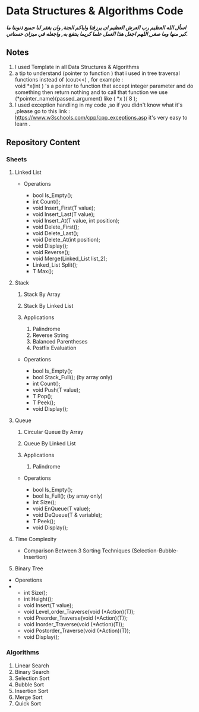 # Data Structures &amp; Algorithms Code

***اسأل الله العظيم رب العرش العظيم ان يرزقنا واياكم الجنة,
وان يغفر لنا جميع ذنوبنا ما  كبر منها وما صغر,
اللهم اجعل هذا العمل علما كريما ينتفع به, واجعله في ميزان حسناتي.***
## Notes

   1. I used Template in all Data Structures & Algorithms
   2. a tip to understand (pointer to    function ) that i used in tree traversal
    functions instead of (cout<<) , 
    for example :<br>
    void *x(int ) 's a pointer to function that accept integer parameter and do something then return nothing and to call that function we use (*pointer_name)(passed_argument) like ( *x )( 8 );
   3. I used exception handling in my code ,so if you didn't know what  it's ,please go to this link : https://www.w3schools.com/cpp/cpp_exceptions.asp it's very easy to learn .  

## Repository Content
### Sheets
 1. Linked List
   
    * Operations
      
      * bool Is_Empty();
      * int Count();
      * void Insert_First(T value);
      * void Insert_Last(T value);
      * void Insert_At(T value, int position);
      * void Delete_First();
      * void Delete_Last();
      * void Delete_At(int position);
      * void Display();
      * void Reverse();
      * void Merge(Linked_List list_2);
      * Linked_List<T> Split();
      * T Max();
 
 2. Stack
     
    1. Stack By Array
       
    2. Stack By Linked List
      
          
    3. Applications
       1. Palindrome
       2. Reverse String
       3. Balanced Parentheses  
       4. Postfix Evaluation 
    
    * Operations
       
       * bool Is_Empty();
       * bool Stack_Full(); (by array only)
       * int Count();
       * void Push(T value);
       * T Pop();
       * T Peek();
       * void Display();

 3. Queue
     
    1. Circular Queue By Array      
   
    2. Queue By Linked List  
    
    3. Applications
       
       1. Palindrome 
    
    * Operations      
      
       
       * bool Is_Empty();     
       * bool Is_Full(); (by array only)
       * int Size();
       * void EnQueue(T value);
       * void DeQueue(T & variable);
       * T Peek();
       * void Display();
      
 1. Time Complexity 
    * Comparison Between 3 Sorting Techniques (Selection-Bubble-Insertion)
 
 2. Binary Tree
   * Operetions
   * 
      * int Size();   
      * int Height();    
      * void Insert(T value);    
      * void Level_order_Traverse(void (*Action)(T));
      * void Preorder_Traverse(void (*Action)(T));
      * void Inorder_Traverse(void (*Action)(T));
      * void Postorder_Traverse(void (*Action)(T));
      * void Display();

### Algorithms

1. Linear Search
2. Binary Search      
3. Selection Sort
4. Bubble Sort
5. Insertion Sort    
6. Merge Sort
7. Quick Sort
